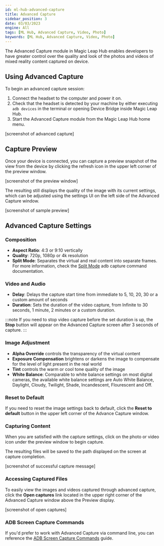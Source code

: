```yaml
---
id: ml-hub-advanced-capture
title: Advanced Capture
sidebar_position: 3
date: 03/03/2023
engine: All
tags: [ML Hub, Advanced Capture, Video, Photo]
keywords: [ML Hub, Advanced Capture, Video, Photo]
---
```


The Advanced Capture module in Magic Leap Hub enables developers to have greater control over the quality and look of the photos and videos of mixed reality content captured on device.

## Using Advanced Capture

To begin an advanced capture session:

1. Connect the headset to the computer and power it on.
2. Check that the headset is detected by your machine by either executing `adb devices` in the terminal or opening Device Bridge inside Magic Leap Hub.
2. Start the Advanced Capture module from the Magic Leap Hub home menu.

[screenshot of advanced capture]

## Capture Preview

Once your device is connected, you can capture a preview snapshot of the view from the device by clicking the refresh icon in the upper left corner of the preview window. 

[screenshot of the preview window]

The resulting still displays the quality of the image with its current settings, which can be adjusted using the settings UI on the left side of the Advanced Capture window.

[screenshot of sample preview]

## Advanced Capture Settings

### Composition 

- **Aspect Ratio**: 4:3 or 9:10 vertically
- **Quality**: 720p, 1080p or 4k resolution
- **Split Mode**: Separates the virtual and real content into separate frames. For more information, check the [Split Mode](/docs/guides/developer-tools/android-debug-bridge/android-capture-commands#split-mode) adb capture command documentation.

### Video and Audio

- **Delay**: Delays the capture start time from immediate to 5, 10, 20, 30 or a custom amount of seconds
- **Duration**: Sets the duration of the video capture, from Infinite to 30 seconds, 1 minute, 2 minutes or a custom duration. 

:::note
If you need to stop video capture before the set duration is up, the **Stop** button will appear on the Advanced Capture screen after 3 seconds of capture.
:::

### Image Adjustment

- **Alpha Override** controls the transparency of the virtual content
- **Exposure Compensation** brightens or darkens the image to compensate for the level of light present in the real world
- **Tint** controls the warm or cool tone quality of the image
- **White Balance**: Comparable to white balance settings on most digital cameras, the available white balance settings are Auto White Balance, Daylight, Cloudy, Twilight, Shade, Incandescent, Flourescent and Off. 

### Reset to Default

If you need to reset the image settings back to default, click the **Reset to default** button in the upper left corner of the Advance Capture window.

### Capturing Content

When you are satisfied with the capture settings, click on the photo or video icon under the preview window to begin capture.

The resulting files will be saved to the path displayed on the screen at capture completion.

[screenshot of successful capture message]

### Accessing Captured Files

To easily view the images and videos captured through advanced capture, click the **Open captures** link located in the upper right corner of the Advanced Capture window above the Preview display.

[screenshot of open captures]

### ADB Screen Capture Commands

If you'd prefer to work with Advanced Capture via command line, you can reference the [ADB Screen Capture Commands](/docs/guides/developer-tools/android-debug-bridge/android-capture-commands) guide.